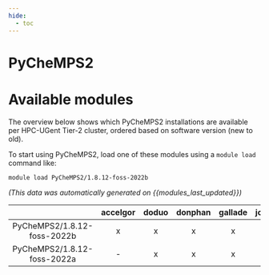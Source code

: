 ```yaml
---
hide:
  - toc
---
```


PyCheMPS2
=========

# Available modules


The overview below shows which PyCheMPS2 installations are available per HPC-UGent Tier-2 cluster, ordered based on software version (new to old).

To start using PyCheMPS2, load one of these modules using a `module load` command like:

```shell
module load PyCheMPS2/1.8.12-foss-2022b
```

*(This data was automatically generated on {{modules_last_updated}})*  

| |accelgor|doduo|donphan|gallade|joltik|shinx|skitty|
| :---: | :---: | :---: | :---: | :---: | :---: | :---: | :---: |
|PyCheMPS2/1.8.12-foss-2022b|x|x|x|x|x|-|-|
|PyCheMPS2/1.8.12-foss-2022a|-|x|x|x|x|-|-|
